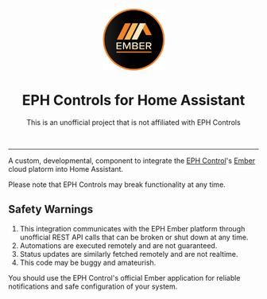 <p align="center"><img src="https://github.com/greywold/ephember/blob/main/eph_ember.png" width="125"></a>
<h1 align="center">EPH Controls for Home Assistant</h1>
<p align="center">This is an unofficial project that is not affiliated with EPH Controls</p>
<br />
<hr />

A custom, developmental, component to integrate the [EPH Control](https://www.ephcontrols.com/)'s [Ember](https://www.ephcontrols.com/range/gateway/) cloud platorm into Home Assistant.

Please note that EPH Controls may break functionality at any time.

## Safety Warnings

1. This integration communicates with the EPH Ember platform through unofficial REST API calls that can be broken or shut down at any time.
2. Automations are executed remotely and are not guaranteed.
3. Status updates are similarly fetched remotely and are not realtime.
4. This code may be buggy and amateurish.

You should use the EPH Control's official Ember application for reliable notifications and safe configuration of your system.
